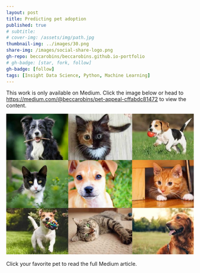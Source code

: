 ```yaml
---
layout: post
title: Predicting pet adoption
published: true
# subtitle:
# cover-img: /assets/img/path.jpg
thumbnail-img: ../images/30.png
share-img: /images/social-share-logo.png
gh-repo: beccarobins/beccarobins.github.io-portfolio
# gh-badge: [star, fork, follow]
gh-badge: [follow]
tags: [Insight Data Science, Python, Machine Learning]
---
```


This work is only available on Medium. Click the image below or head to <https://medium.com/@beccarobins/pet-appeal-cffabdc81472> to view the content.

[![Collage of cats and dogs](../images/cute.png)](https://medium.com/@beccarobins/pet-appeal-cffabdc81472)

<figcaption  class="caption">Click your favorite pet to read the full Medium article.</figcaption>